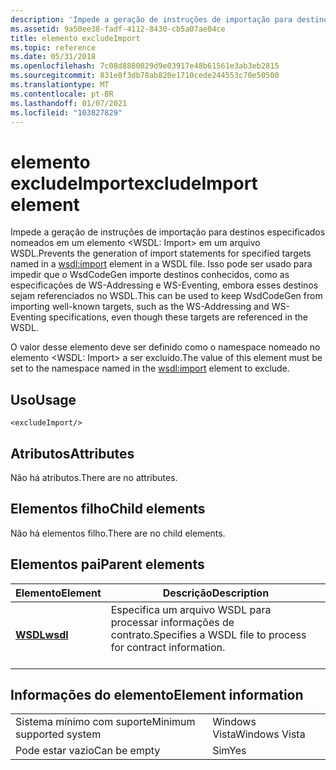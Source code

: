 ```yaml
---
description: 'Impede a geração de instruções de importação para destinos especificados nomeados em um elemento <WSDL: Import> em um arquivo WSDL.'
ms.assetid: 9a50ee38-fadf-4112-8430-cb5a07ae04ce
title: elemento excludeImport
ms.topic: reference
ms.date: 05/31/2018
ms.openlocfilehash: 7c08d8880029d9e03917e48b61561e3ab3eb2815
ms.sourcegitcommit: 831e8f3db78ab820e1710cede244553c70e50500
ms.translationtype: MT
ms.contentlocale: pt-BR
ms.lasthandoff: 01/07/2021
ms.locfileid: "103827829"
---
```

# <a name="excludeimport-element"></a><span data-ttu-id="f69b9-103">elemento excludeImport</span><span class="sxs-lookup"><span data-stu-id="f69b9-103">excludeImport element</span></span>

<span data-ttu-id="f69b9-104">Impede a geração de instruções de importação para destinos especificados nomeados em um elemento <WSDL: Import> em um arquivo WSDL.</span><span class="sxs-lookup"><span data-stu-id="f69b9-104">Prevents the generation of import statements for specified targets named in a <wsdl:import> element in a WSDL file.</span></span> <span data-ttu-id="f69b9-105">Isso pode ser usado para impedir que o WsdCodeGen importe destinos conhecidos, como as especificações de WS-Addressing e WS-Eventing, embora esses destinos sejam referenciados no WSDL.</span><span class="sxs-lookup"><span data-stu-id="f69b9-105">This can be used to keep WsdCodeGen from importing well-known targets, such as the WS-Addressing and WS-Eventing specifications, even though these targets are referenced in the WSDL.</span></span>

<span data-ttu-id="f69b9-106">O valor desse elemento deve ser definido como o namespace nomeado no elemento <WSDL: Import> a ser excluído.</span><span class="sxs-lookup"><span data-stu-id="f69b9-106">The value of this element must be set to the namespace named in the <wsdl:import> element to exclude.</span></span>

## <a name="usage"></a><span data-ttu-id="f69b9-107">Uso</span><span class="sxs-lookup"><span data-stu-id="f69b9-107">Usage</span></span>

``` syntax
<excludeImport/>
```

## <a name="attributes"></a><span data-ttu-id="f69b9-108">Atributos</span><span class="sxs-lookup"><span data-stu-id="f69b9-108">Attributes</span></span>

<span data-ttu-id="f69b9-109">Não há atributos.</span><span class="sxs-lookup"><span data-stu-id="f69b9-109">There are no attributes.</span></span>

## <a name="child-elements"></a><span data-ttu-id="f69b9-110">Elementos filho</span><span class="sxs-lookup"><span data-stu-id="f69b9-110">Child elements</span></span>

<span data-ttu-id="f69b9-111">Não há elementos filho.</span><span class="sxs-lookup"><span data-stu-id="f69b9-111">There are no child elements.</span></span>

## <a name="parent-elements"></a><span data-ttu-id="f69b9-112">Elementos pai</span><span class="sxs-lookup"><span data-stu-id="f69b9-112">Parent elements</span></span>



| <span data-ttu-id="f69b9-113">Elemento</span><span class="sxs-lookup"><span data-stu-id="f69b9-113">Element</span></span>                         | <span data-ttu-id="f69b9-114">Descrição</span><span class="sxs-lookup"><span data-stu-id="f69b9-114">Description</span></span>                                                                       |
|---------------------------------|-----------------------------------------------------------------------------------|
| [<span data-ttu-id="f69b9-115">**WSDL**</span><span class="sxs-lookup"><span data-stu-id="f69b9-115">**wsdl**</span></span>](wsdl.md)<br/> | <span data-ttu-id="f69b9-116">Especifica um arquivo WSDL para processar informações de contrato.</span><span class="sxs-lookup"><span data-stu-id="f69b9-116">Specifies a WSDL file to process for contract information.</span></span><br/> <br/> |



## <a name="element-information"></a><span data-ttu-id="f69b9-117">Informações do elemento</span><span class="sxs-lookup"><span data-stu-id="f69b9-117">Element information</span></span>



|                                     |               |
|-------------------------------------|---------------|
| <span data-ttu-id="f69b9-118">Sistema mínimo com suporte</span><span class="sxs-lookup"><span data-stu-id="f69b9-118">Minimum supported system</span></span><br/> | <span data-ttu-id="f69b9-119">Windows Vista</span><span class="sxs-lookup"><span data-stu-id="f69b9-119">Windows Vista</span></span> |
| <span data-ttu-id="f69b9-120">Pode estar vazio</span><span class="sxs-lookup"><span data-stu-id="f69b9-120">Can be empty</span></span>                        | <span data-ttu-id="f69b9-121">Sim</span><span class="sxs-lookup"><span data-stu-id="f69b9-121">Yes</span></span>           |



 

 




